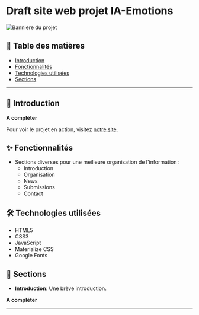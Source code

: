 # Draft site web projet IA-Emotions

![Banniere du projet](./rsc/banner.png)

## 📑 Table des matières

- [Introduction](#introduction)
- [Fonctionnalités](#fonctionnalités)
- [Technologies utilisées](#technologies-utilisées)
- [Sections](#sections)

---

## 🎉 Introduction

**A compléter**

Pour voir le projet en action, visitez [notre site](IA-Emotions.github.io).

## ✨ Fonctionnalités

- Sections diverses pour une meilleure organisation de l'information :
    - Introduction
    - Organisation
    - News
    - Submissions
    - Contact

## 🛠 Technologies utilisées

- HTML5
- CSS3
- JavaScript
- Materialize CSS
- Google Fonts

## 📁 Sections

- **Introduction**: Une brève introduction.

**A compléter**

---
